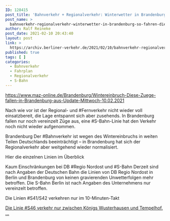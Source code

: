 ```yaml
---
ID: 128415
post_title: 'Bahnverkehr + Regionalverkehr: Winterwetter in Brandenburg: So fahren die Züge am Mittwoch, aus MAZ'
post_name: >
  bahnverkehr-regionalverkehr-winterwetter-in-brandenburg-so-fahren-die-zuege-am-mittwoch-aus-maz
author: Ralf Reineke
post_date: 2021-02-10 20:43:40
layout: post
link: >
  https://archiv.berliner-verkehr.de/2021/02/10/bahnverkehr-regionalverkehr-winterwetter-in-brandenburg-so-fahren-die-zuege-am-mittwoch-aus-maz/
published: true
tags: [ ]
categories:
  - Bahnverkehr
  - Fahrplan
  - Regionalverkehr
  - S-Bahn
---
```

https://www.maz-online.de/Brandenburg/Wintereinbruch-Diese-Zuege-fallen-in-Brandenburg-aus-Update-Mittwoch-10.02.2021

Nach wie vor ist der Regional- und #Fernverkehr nicht wieder voll einsatzbereit, die Lage entspannt sich aber zusehends. In Brandenburg fallen nur noch vereinzelt Züge aus, eine #S-Bahn-Linie hat den Verkehr noch nicht wieder aufgenommen.

Brandenburg
Der #Bahnverkehr ist wegen des Wintereinbruchs in weiten Teilen Deutschlands beeinträchtigt – in Brandenburg hat sich der Regionalverkehr aber weitgehend wieder normalisiert.

Hier die einzelnen Linien im Überblick

Kaum Einschränkungen bei DB #Regio Nordost und #S-Bahn
Derzeit sind nach Angaben der Deutschen Bahn die Linien von DB Regio Nordost in Berlin und Brandenburg von keinen gravierenden Unwetterfolgen mehr betroffen. Die S-Bahn Berlin ist nach Angaben des Unternehmens nur vereinzelt betroffen.

Die Linien #S41/S42 verkehren nur im 10-Minuten-Takt

<a href="https://www.maz-online.de/Brandenburg/Wintereinbruch-Diese-Zuege-fallen-in-Brandenburg-aus-Update-Mittwoch-10.02.2021">Die Linie #S46 verkehr nur zwischen Königs Wusterhausen und Tempelhof. ...</a>